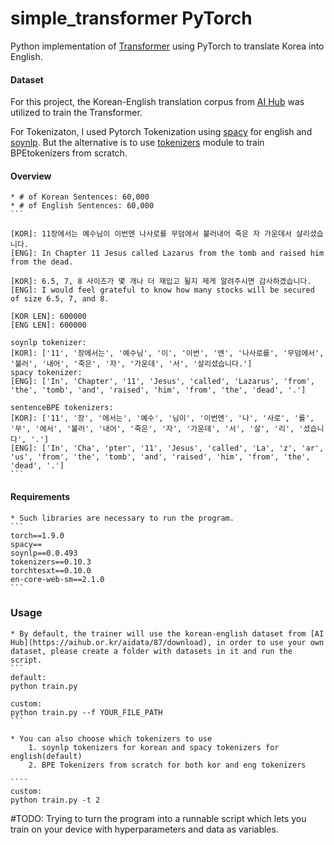 # simple_transformer PyTorch

Python implementation of [Transformer](http://nlp.seas.harvard.edu/2018/04/03/attention#training-data-and-batching) using PyTorch to translate Korea into English.


#### Dataset
For this project, the Korean-English translation corpus from [AI Hub](https://aihub.or.kr/aidata/87/download) was utilized to train the Transformer. 

For Tokenizaton, I used Pytorch Tokenization using [spacy](https://spacy.io) for english and [soynlp](https://github.com/lovit/soynlp#vectorizer). But the alternative is to use [tokenizers](https://huggingface.co/docs/tokenizers/python/latest/api/reference.html#tokenizer) module to train BPEtokenizers from scratch.

#### Overview
    * # of Korean Sentences: 60,000
    * # of English Sentences: 60,000
    ```

    [KOR]: 11장에서는 예수님이 이번엔 나사로를 무덤에서 불러내어 죽은 자 가운데서 살리셨습니다.
    [ENG]: In Chapter 11 Jesus called Lazarus from the tomb and raised him from the dead.

    [KOR]: 6.5, 7, 8 사이즈가 몇 개나 더 재입고 될지 제게 알려주시면 감사하겠습니다.
    [ENG]: I would feel grateful to know how many stocks will be secured of size 6.5, 7, and 8.

    [KOR LEN]: 600000
    [ENG LEN]: 600000

    soynlp tokenizer:
    [KOR]: ['11', '장에서는', '예수님', '이', '이번', '엔', '나사로를', '무덤에서', '불러', '내어', '죽은', '자', '가운데', '서', '살리셨습니다.']
    spacy tokenizer:
    [ENG]: ['In', 'Chapter', '11', 'Jesus', 'called', 'Lazarus', 'from', 'the', 'tomb', 'and', 'raised', 'him', 'from', 'the', 'dead', '.']

    sentenceBPE tokenizers:
    [KOR]: ['11', '장', '에서는', '예수', '님이', '이번엔', '나', '사로', '를', '무', '에서', '불러', '내어', '죽은', '자', '가운데', '서', '살', '리', '셨습니다', '.']
    [ENG]: ['In', 'Cha', 'pter', '11', 'Jesus', 'called', 'La', 'z', 'ar', 'us', 'from', 'the', 'tomb', 'and', 'raised', 'him', 'from', 'the', 'dead', '.']    
    ```

#### Requirements
    * Such libraries are necessary to run the program.
    ```
    torch==1.9.0
    spacy==
    soynlp==0.0.493
    tokenizers==0.10.3
    torchtesxt==0.10.0
    en-core-web-sm==2.1.0
    ```

### Usage
    * By default, the trainer will use the korean-english dataset from [AI Hub](https://aihub.or.kr/aidata/87/download), in order to use your own dataset, please create a folder with datasets in it and run the script.
    ```
    default:
    python train.py

    custom:
    python train.py --f YOUR_FILE_PATH
    ```

    * You can also choose which tokenizers to use
        1. soynlp tokenizers for korean and spacy tokenizers for english(default)
        2. BPE Tokenizers from scratch for both kor and eng tokenizers
    
    ````
    custom:
    python train.py -t 2


#TODO: Trying to turn the program into a runnable script which lets you train on your device with hyperparameters and data as variables.